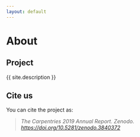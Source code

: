 ```yaml
---
layout: default
---
```


# About

## Project

{{ site.description }}

## Cite us

You can cite the project as:

> *The Carpentries 2019 Annual Report. Zenodo. https://doi.org/10.5281/zenodo.3840372*

